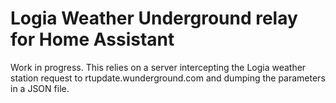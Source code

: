 # Logia Weather Underground relay for Home Assistant

Work in progress. This relies on a server intercepting the Logia weather station request to rtupdate.wunderground.com and dumping the parameters in a JSON file.